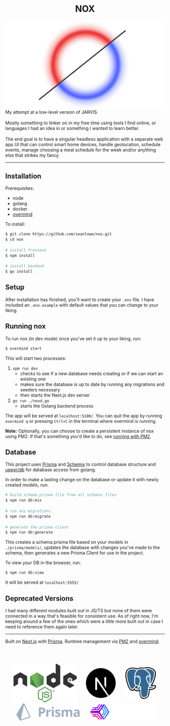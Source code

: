 <h1 align="center"> <b> NOX </b> </h1>

<img align="right" alt="NOX Logo" src="assets/nox.png" width="500" />
<div>
  My attempt at a low-level version of JARVIS.
  <br></br>
  Mostly something to tinker on in my free time using tools I find online, or languages I had an idea in or something I wanted to learn better.
  <br></br>
  The end goal is to have a singular headless application with a separate web app UI that can control smart home devices, handle geolocation, schedule events, manage choosing a meal schedule for the week and/or anything else that strikes my fancy.
</div>

<!-- <br></br> -->
<hr></hr>

## Installation

Prerequisites:
* node
* golang
* docker
* [overmind](https://github.com/DarthSim/overmind)


To install:
```bash
$ git clone https://github.com/seanlowe/nox.git
$ cd nox

# install frontend
$ npm install

# install backend
$ go install
```

## Setup
After installation has finished, you'll want to create your `.env` file. I have included an `.env.example` with default values that you can change to your liking.

## Running nox
To run nox (in dev mode) once you've set it up to your liking, run:
```bash
$ overmind start
```
This will start two processes:
1. `npm run dev`
    - checks to see if a new database needs creating or if we can start an existing one
    - makes sure the database is up to date by running any migrations and seeders necessary
    - then starts the Next.js dev server
2. `go run ./noxd.go`
    - starts the Golang backend process

The app will be served at `localhost:5100/`. You can quit the app by running `overmind q` or pressing `Ctrl+C` in the terminal where overmind is running.

**Note:** Optionally, you can choose to create a persistent instance of nox using PM2. If that's something you'd like to do, see [running with PM2](./docs/running-with-pm2.md).


## Database
This project uses [Prisma](https://www.prisma.io/) and [Schemix](https://github.com/ridafkih/schemix) to control database structure and [upper/db](https://github.com/upper/db) for database access from golang. 

In order to make a lasting change on the database or update it with newly created models, run:
```bash
# build schema.prisma file from all schemix files
$ npm run db:mix

# run any migrations
$ npm run db:migrate

# generate the prisma client
$ npm run db:generate
```
This creates a schema.prisma file based on your models in `./prisma/models/`, updates the database with changes you've made to the schema, then generates a new Prisma Client for use in the project.

To view your DB in the browser, run:
```bash
$ npm run db:view
```
It will be served at `localhost:5555/`


## Deprecated Versions
I had many different modules built out in JS/TS but none of them were connected in a way that's feasible for consistent use. As of right now, I'm keeping around a few of the ones which were a little more built out in case I need to reference them again later.

<hr></hr>

Built on [Next.js](https://nextjs.org/) with [Prisma](https://www.prisma.io/). Runtime management via [PM2](https://pm2.keymetrics.io/) and [overmind](https://github.com/DarthSim/overmind).

<br></br>

<!--
 - these styles will get stripped but leaving them in for when I get around to making
 - enough documentation to make a decent Github Pages
-->
<div style="display: flex; justify-content: space-evenly; align-items: center; flex-wrap: wrap;">
  <!-- nodeJS  -->
  <a href="https://github.com/nodejs" target="blank">
    <img alt="Node.js Logo" src="assets/node.svg" width="200" />
  </a>

  <!-- next.js -->
  <a href="https://github.com/vercel/next.js" target="blank">
    <img alt="Next.js Logo" src="assets/next.png" width="100" >
  </a>

  <!-- postgres -->
  <a href="https://github.com/postgres" target="blank">
    <img alt="PostgreSQL Logo" src="assets/postgres.png" width="100" >
  </a>

  <!-- prisma -->
  <a href="https://github.com/prisma/" target="blank">
    <img alt="Prisma Logo" src="assets/prisma.png" width="200" >
  </a>

  <!-- pm2 -->
  <a href="https://github.com/Unitech/pm2" target="blank">
    <img alt="PM2 logo" src="assets/pm2.png" width="200">
  </a>
</div>

<br />
